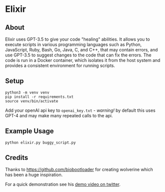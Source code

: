 # Elixir

## About

Elixir uses GPT-3.5 to give your code "healing" abilities. It allows you to execute scripts in various programming languages such as Python, JavaScript, Ruby, Bash, Go, Java, C, and C++, that may contain errors, and use GPT-3.5 to suggest changes to the code that can fix the errors. The code is run in a Docker container, which isolates it from the host system and provides a consistent environment for running scripts.


## Setup

    python3 -m venv venv
    pip install -r requirements.txt
    source venv/bin/activate

Add your openAI api key to `openai_key.txt` - _warning!_ by default this uses GPT-4 and may make many repeated calls to the api.

## Example Usage

    python elixir.py buggy_script.py

## Credits

Thanks to https://github.com/biobootloader for creating wolverine which has been a huge inspiration.

For a quick demonstration see his [demo video on twitter](https://twitter.com/bio_bootloader/status/1636880208304431104).
